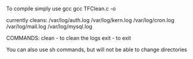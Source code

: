 To compile simply use gcc
gcc TFClean.c -o <name-of-file>

currently cleans:
/var/log/auth.log
/var/log/kern.log
/var/log/cron.log
/var/log/mail.log 
/var/log/mysql.log

COMMANDS: 
clean - to clean the logs
exit - to exit

You can also use sh commands, but will not be able to change directories 
